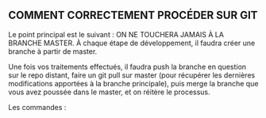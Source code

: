 ## COMMENT CORRECTEMENT PROCÉDER SUR GIT

Le point principal est le suivant : ON NE TOUCHERA JAMAIS À LA BRANCHE MASTER. À chaque étape de développement, il faudra créer une branche à partir de master.

Une fois vos traitements effectués, il faudra push la branche en question sur le repo distant, faire un git pull sur master (pour récupérer les dernières modifications apportées à la branche principale), puis merge la branche que vous avez poussée dans le master, et on réitère le processus.

Les commandes : 

